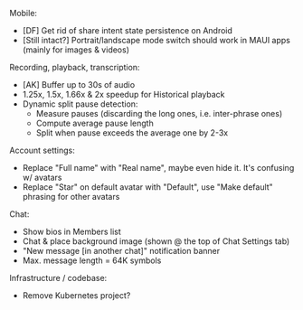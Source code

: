Mobile:
- [DF] Get rid of share intent state persistence on Android
- [Still intact?] Portrait/landscape mode switch should work in MAUI apps (mainly for images & videos) 

Recording, playback, transcription:
- [AK] Buffer up to 30s of audio
- 1.25x, 1.5x, 1.66x & 2x speedup for Historical playback
- Dynamic split pause detection:
    - Measure pauses (discarding the long ones, i.e. inter-phrase ones)
    - Compute average pause length
    - Split when pause exceeds the average one by 2-3x

Account settings:
- Replace "Full name" with "Real name", maybe even hide it. It's confusing w/ avatars
- Replace "Star" on default avatar with "Default", use "Make default" phrasing for other avatars

Chat:
- Show bios in Members list
- Chat & place background image (shown @ the top of Chat Settings tab)
- "New message [in another chat]" notification banner
- Max. message length = 64K symbols

Infrastructure / codebase:
- Remove Kubernetes project?

